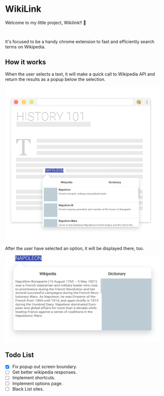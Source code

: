 # WikiLink
Welcome to my little project, Wikilink!! 🖖

 <p align="center">
 <img src="https://github.com/g-nogueira/WikiLink/blob/master/public/images/icon01/01wikilink128.png?raw=true" alt="">
 </p>

It's focused to be a handy chrome extension to fast and efficiently search terms on Wikipedia.


## How it works
When the user selects a text, it will make a quick call to Wikipedia API and return the results as a popup below the selection.

 <p align="center">
 <img src="./public/images/readme/popup-demo.png" alt="">
 </p>
 
After the user have selected an option, it will be displayed there, too.

 <p align="center">
 <img src="./public/images/readme/popup-demo_wikipedia-Info.png" alt="">
 </p>

## Todo List
- [x] Fix popup out screen boundary.
- [ ] Get better wikipedia responses.
- [ ] Implement shortcuts.
- [ ] Implement options page.
- [ ] Black List sites.